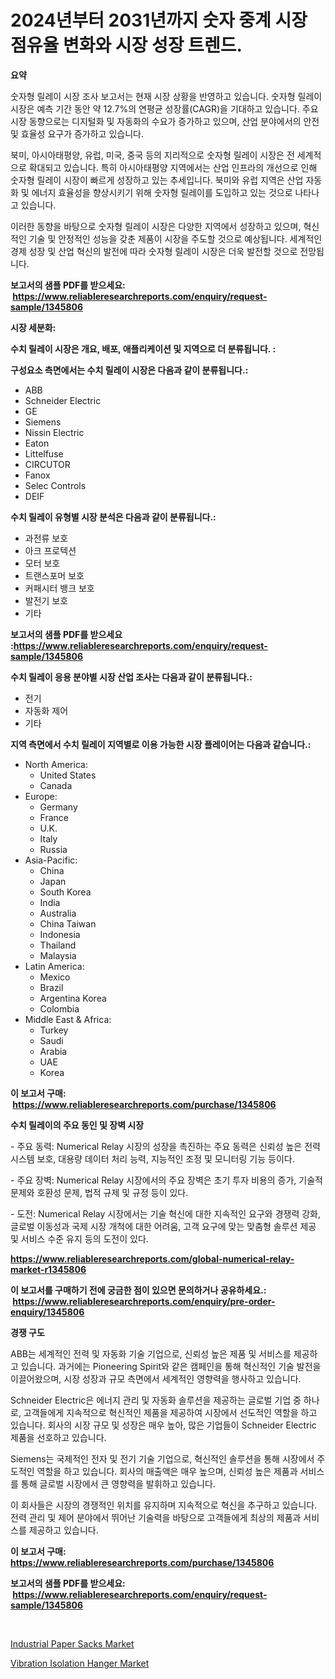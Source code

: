 <p><h1>2024년부터 2031년까지 숫자 중계 시장 점유율 변화와 시장 성장 트렌드.</h1></p><p><strong>요약</strong></p>
<p><p>숫자형 릴레이 시장 조사 보고서는 현재 시장 상황을 반영하고 있습니다. 숫자형 릴레이 시장은 예측 기간 동안 약 12.7%의 연평균 성장률(CAGR)을 기대하고 있습니다. 주요 시장 동향으로는 디지털화 및 자동화의 수요가 증가하고 있으며, 산업 분야에서의 안전 및 효율성 요구가 증가하고 있습니다.</p><p>북미, 아시아태평양, 유럽, 미국, 중국 등의 지리적으로 숫자형 릴레이 시장은 전 세계적으로 확대되고 있습니다. 특히 아시아태평양 지역에서는 산업 인프라의 개선으로 인해 숫자형 릴레이 시장이 빠르게 성장하고 있는 추세입니다. 북미와 유럽 지역은 산업 자동화 및 에너지 효율성을 향상시키기 위해 숫자형 릴레이를 도입하고 있는 것으로 나타나고 있습니다.</p><p>이러한 동향을 바탕으로 숫자형 릴레이 시장은 다양한 지역에서 성장하고 있으며, 혁신적인 기술 및 안정적인 성능을 갖춘 제품이 시장을 주도할 것으로 예상됩니다. 세계적인 경제 성장 및 산업 혁신의 발전에 따라 숫자형 릴레이 시장은 더욱 발전할 것으로 전망됩니다.</p></p>
<p><strong>보고서의 샘플 PDF를 받으세요: &nbsp;<a href="https://www.reliableresearchreports.com/enquiry/request-sample/1345806">https://www.reliableresearchreports.com/enquiry/request-sample/1345806</a></strong></p>
<p><strong>시장 세분화:</strong></p>
<p><strong> 수치 릴레이 시장은 개요, 배포, 애플리케이션 및 지역으로 더 분류됩니다. :</strong></p>
<p><strong>구성요소 측면에서는 수치 릴레이 시장은 다음과 같이 분류됩니다.:</strong></p>
<p><ul><li>ABB</li><li>Schneider Electric</li><li>GE</li><li>Siemens</li><li>Nissin Electric</li><li>Eaton</li><li>Littelfuse</li><li>CIRCUTOR</li><li>Fanox</li><li>Selec Controls</li><li>DEIF</li></ul></p>
<p><strong> 수치 릴레이 유형별 시장 분석은 다음과 같이 분류됩니다.:</strong></p>
<p><ul><li>과전류 보호</li><li>아크 프로텍션</li><li>모터 보호</li><li>트랜스포머 보호</li><li>커패시터 뱅크 보호</li><li>발전기 보호</li><li>기타</li></ul></p>
<p><strong>보고서의 샘플 PDF를 받으세요 :<a href="https://www.reliableresearchreports.com/enquiry/request-sample/1345806">https://www.reliableresearchreports.com/enquiry/request-sample/1345806</a></strong></p>
<p><strong> 수치 릴레이 응용 분야별 시장 산업 조사는 다음과 같이 분류됩니다.:</strong></p>
<p><ul><li>전기</li><li>자동화 제어</li><li>기타</li></ul></p>
<p><strong>지역 측면에서 수치 릴레이 지역별로 이용 가능한 시장 플레이어는 다음과 같습니다.:</strong></p>
<p><ul>
    <li>
        North America:
        <ul>
            <li>United States</li>
            <li>Canada</li>
        </ul>
    </li>
    <li>
        Europe:
        <ul>
            <li>Germany</li>
            <li>France</li>
            <li>U.K.</li>
            <li>Italy</li>
            <li>Russia</li>
        </ul>
    </li>
    <li>
        Asia-Pacific:
        <ul>
            <li>China</li>
            <li>Japan</li>
            <li>South Korea</li>
            <li>India</li>
            <li>Australia</li>
            <li>China Taiwan</li>
            <li>Indonesia</li>
            <li>Thailand</li>
            <li>Malaysia</li>
        </ul>
    </li>
    <li>
        Latin America:
        <ul>
            <li>Mexico</li>
            <li>Brazil</li>
            <li>Argentina Korea</li>
            <li>Colombia</li>
        </ul>
    </li>
    <li>
        Middle East & Africa:
        <ul>
            <li>Turkey</li>
            <li>Saudi</li>
            <li>Arabia</li>
            <li>UAE</li>
            <li>Korea</li>
        </ul>
    </li>
    </ul></p>
<p><strong>이 보고서 구매: &nbsp;<a href="https://www.reliableresearchreports.com/purchase/1345806">https://www.reliableresearchreports.com/purchase/1345806</a></strong></p>
<p><strong>수치 릴레이의 주요 동인 및 장벽 시장</strong></p>
<p><p>- 주요 동력: Numerical Relay 시장의 성장을 촉진하는 주요 동력은 신뢰성 높은 전력 시스템 보호, 대용량 데이터 처리 능력, 지능적인 조정 및 모니터링 기능 등이다.</p><p>- 주요 장벽: Numerical Relay 시장에서의 주요 장벽은 초기 투자 비용의 증가, 기술적 문제와 호환성 문제, 법적 규제 및 규정 등이 있다.</p><p>- 도전: Numerical Relay 시장에서는 기술 혁신에 대한 지속적인 요구와 경쟁력 강화, 글로벌 이동성과 국제 시장 개척에 대한 어려움, 고객 요구에 맞는 맞춤형 솔루션 제공 및 서비스 수준 유지 등의 도전이 있다.</p></p>
<p><strong><a href="https://www.reliableresearchreports.com/global-numerical-relay-market-r1345806">https://www.reliableresearchreports.com/global-numerical-relay-market-r1345806</a></strong></p>
<p><strong>이 보고서를 구매하기 전에 궁금한 점이 있으면 문의하거나 공유하세요.: &nbsp;<a href="https://www.reliableresearchreports.com/enquiry/pre-order-enquiry/1345806">https://www.reliableresearchreports.com/enquiry/pre-order-enquiry/1345806</a></strong></p>
<p><strong>경쟁 구도</strong></p>
<p><p>ABB는 세계적인 전력 및 자동화 기술 기업으로, 신뢰성 높은 제품 및 서비스를 제공하고 있습니다. 과거에는 Pioneering Spirit와 같은 캠페인을 통해 혁신적인 기술 발전을 이끌어왔으며, 시장 성장과 규모 측면에서 세계적인 영향력을 행사하고 있습니다.</p><p>Schneider Electric은 에너지 관리 및 자동화 솔루션을 제공하는 글로벌 기업 중 하나로, 고객들에게 지속적으로 혁신적인 제품을 제공하여 시장에서 선도적인 역할을 하고 있습니다. 회사의 시장 규모 및 성장은 매우 높아, 많은 기업들이 Schneider Electric 제품을 선호하고 있습니다.</p><p>Siemens는 국제적인 전자 및 전기 기술 기업으로, 혁신적인 솔루션을 통해 시장에서 주도적인 역할을 하고 있습니다. 회사의 매출액은 매우 높으며, 신뢰성 높은 제품과 서비스를 통해 글로벌 시장에서 큰 영향력을 발휘하고 있습니다.</p><p>이 회사들은 시장의 경쟁적인 위치를 유지하며 지속적으로 혁신을 추구하고 있습니다. 전력 관리 및 제어 분야에서 뛰어난 기술력을 바탕으로 고객들에게 최상의 제품과 서비스를 제공하고 있습니다.</p></p>
<p><strong>이 보고서 구매: &nbsp; <a href="https://www.reliableresearchreports.com/purchase/1345806">https://www.reliableresearchreports.com/purchase/1345806</a></strong></p>
<p><strong>보고서의 샘플 PDF를 받으세요: &nbsp;<a href="https://www.reliableresearchreports.com/enquiry/request-sample/1345806">https://www.reliableresearchreports.com/enquiry/request-sample/1345806</a></strong><strong></strong></p>
<p>&nbsp;</p>
<p><p><a href="https://frill-swim-3cd.notion.site/Industrial-Paper-Sacks-Market-Provides-Detailed-Segmentation-of-this-Market-based-on-Type-Applicati-62ab7ed0491a4678a414b0791aff4d62">Industrial Paper Sacks Market</a></p><p><a href="https://github.com/singletonthaxterkelliehr2df/Market-Research-Report-List-2/blob/main/vibration-isolation-hanger-market.md">Vibration Isolation Hanger Market</a></p></p>